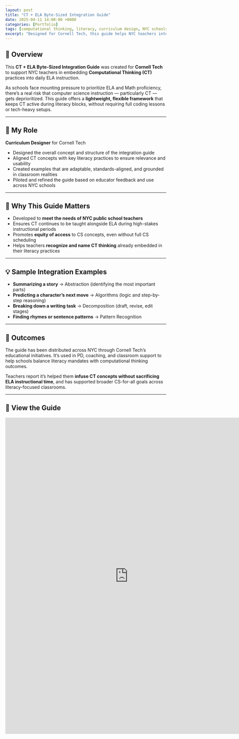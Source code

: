 ```yaml
---
layout: post
title: "CT + ELA Byte-Sized Integration Guide"
date: 2025-04-11 14:00:00 +0000
categories: [Portfolio]
tags: [computational thinking, literacy, curriculum design, NYC schools, Cornell Tech]
excerpt: "Designed for Cornell Tech, this guide helps NYC teachers integrate CT into ELA instruction without sacrificing literacy time — a practical tool for balancing academic priorities."
---
```


## 🧠 Overview

This **CT + ELA Byte-Sized Integration Guide** was created for **Cornell Tech** to support NYC teachers in embedding **Computational Thinking (CT)** practices into daily ELA instruction.

As schools face mounting pressure to prioritize ELA and Math proficiency, there’s a real risk that computer science instruction — particularly CT — gets deprioritized. This guide offers a **lightweight, flexible framework** that keeps CT active during literacy blocks, without requiring full coding lessons or tech-heavy setups.

---

## 🔧 My Role

**Curriculum Designer** for Cornell Tech

- Designed the overall concept and structure of the integration guide  
- Aligned CT concepts with key literacy practices to ensure relevance and usability  
- Created examples that are adaptable, standards-aligned, and grounded in classroom realities  
- Piloted and refined the guide based on educator feedback and use across NYC schools

---

## 📘 Why This Guide Matters

- Developed to **meet the needs of NYC public school teachers**  
- Ensures CT continues to be taught alongside ELA during high-stakes instructional periods  
- Promotes **equity of access** to CS concepts, even without full CS scheduling  
- Helps teachers **recognize and name CT thinking** already embedded in their literacy practices

---

## 💡 Sample Integration Examples

- **Summarizing a story** → Abstraction (identifying the most important parts)  
- **Predicting a character’s next move** → Algorithms (logic and step-by-step reasoning)  
- **Breaking down a writing task** → Decomposition (draft, revise, edit stages)  
- **Finding rhymes or sentence patterns** → Pattern Recognition  

---

## 🎯 Outcomes

The guide has been distributed across NYC through Cornell Tech’s educational initiatives. It’s used in PD, coaching, and classroom support to help schools balance literacy mandates with computational thinking outcomes.

Teachers report it’s helped them **infuse CT concepts without sacrificing ELA instructional time**, and has supported broader CS-for-all goals across literacy-focused classrooms.

---

## 📎 View the Guide

<iframe src="https://docs.google.com/presentation/d/e/2PACX-1vTRwJXbZir6rldqH0eVF6bDaFvwhC9bT4SJTd1IxOwg3BkKycF1TCjnD4618SlLeTgPRWo17b_DMrYs/embed?start=false&loop=false&delayms=3000" frameborder="0" width="768" height="989" allowfullscreen="true" mozallowfullscreen="true" webkitallowfullscreen="true"></iframe>
